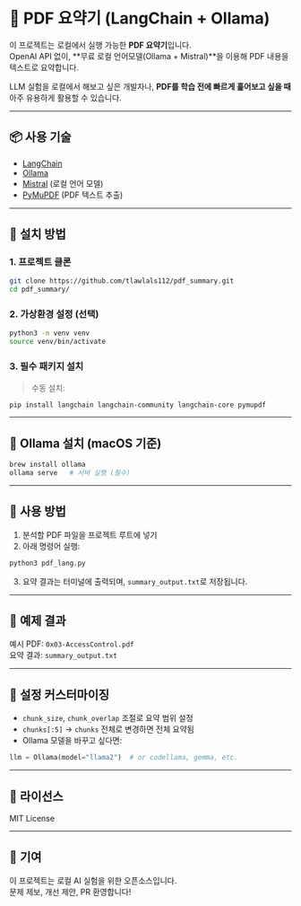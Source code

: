 # 🧠 PDF 요약기 (LangChain + Ollama)

이 프로젝트는 로컬에서 실행 가능한 **PDF 요약기**입니다.  
OpenAI API 없이, **무료 로컬 언어모델(Ollama + Mistral)**을 이용해 PDF 내용을 텍스트로 요약합니다.

LLM 실험을 로컬에서 해보고 싶은 개발자나,
**PDF를 학습 전에 빠르게 훑어보고 싶을 때** 아주 유용하게 활용할 수 있습니다.

---

## 📦 사용 기술

- [LangChain](https://github.com/langchain-ai/langchain)
- [Ollama](https://ollama.com/)
- [Mistral](https://ollama.com/library/mistral) (로컬 언어 모델)
- [PyMuPDF](https://pymupdf.readthedocs.io/en/latest/) (PDF 텍스트 추출)

---

## 🚀 설치 방법

### 1. 프로젝트 클론

```bash
git clone https://github.com/tlawlals112/pdf_summary.git
cd pdf_summary/
```

### 2. 가상환경 설정 (선택)

```bash
python3 -m venv venv
source venv/bin/activate
```

### 3. 필수 패키지 설치


> 수동 설치:

```bash
pip install langchain langchain-community langchain-core pymupdf
```

---

## 🧠 Ollama 설치 (macOS 기준)

```bash
brew install ollama
ollama serve   # 서버 실행 (필수)
```

---

## 🧪 사용 방법

1. 분석할 PDF 파일을 프로젝트 루트에 넣기
2. 아래 명령어 실행:

```bash
python3 pdf_lang.py
```

3. 요약 결과는 터미널에 출력되며, `summary_output.txt`로 저장됩니다.

---

## 📄 예제 결과

예시 PDF: `0x03-AccessControl.pdf`  
요약 결과: `summary_output.txt`

---

## 🔧 설정 커스터마이징

- `chunk_size`, `chunk_overlap` 조절로 요약 범위 설정
- `chunks[:5]` → `chunks` 전체로 변경하면 전체 요약됨
- Ollama 모델을 바꾸고 싶다면:

```python
llm = Ollama(model="llama2")  # or codellama, gemma, etc.
```

---

## 📃 라이선스

MIT License

---

## 🙌 기여

이 프로젝트는 로컬 AI 실험을 위한 오픈소스입니다.  
문제 제보, 개선 제안, PR 환영합니다!


